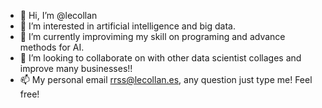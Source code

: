 - 👋 Hi, I’m @lecollan
- 👀 I’m interested in artificial intelligence and big data. 
- 🌱 I’m currently improviming my skill on programing and advance methods for AI.
- 💞️ I’m looking to collaborate on with other data scientist collages and improve many businesses!!
- 📫 My personal email rrss@lecollan.es, any question just type me! Feel free!

